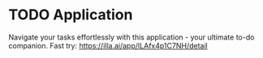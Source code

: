 # TODO Application
Navigate your tasks effortlessly with this application - your ultimate to-do companion.
Fast try: https://illa.ai/app/ILAfx4p1C7NH/detail
